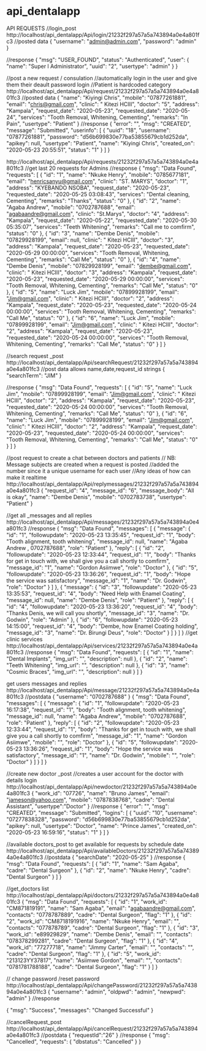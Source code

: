 # api_dentalapp
API REQUESTS
//login_post
http://localhost/api_dentalapp/Api/login/21232f297a57a5a743894a0e4a801fc3
//posted data
{
  "username": "admin@admin.com",
  "password": "admin"
}

//response
{
  "msg": "USER_FOUND",
  "status": "Authenticated",
  "user": {
    "name": "Super l Administrator",
    "uuid": "2",
    "usertype": "admin"
  }
}

//post a new request / consulation
//automatically login in the user and give them their deault password login
//Patient is hardcoded category
http://localhost/api_dentalapp/Api/request/21232f297a57a5a743894a0e4a801fc3
//posted data
{
  "name": "Kiyingi Chris",
  "mobile": "07877261881",
  "email": "chris@gmail.com",
  "clinic": " Kitezi HCIII",
  "doctor": "5",
  "address": "Kampala",
  "request_date": "2020-05-23",
  "requested_date": "2020-05-24",
  "services": "Tooth Removal, Whitening, Cementing",
  "remarks": "In Pain",
  "usertype": "Patient"
}
//response
{
  "error": "",
  "msg": "CREATED",
  "message": "Submitted",
  "userinfo": [
    {
      "uuid": "18",
      "username": "07877261881",
      "password": "d56b699830e77ba53855679cb1d252da",
      "apikey": null,
      "usertype": "Patient",
      "name": "Kiyingi Chris",
      "created_on": "2020-05-23 20:55:51",
      "status": "1"
    }
  ]
}

http://localhost/api_dentalapp/Api/requests/21232f297a57a5a743894a0e4a801fc3
//get last 20 requests for Admins
//response
{
  "msg": "Data Found",
  "requests": [
    {
      "id": "1",
      "name": "Nkuke Henry",
      "mobile": "0785677181",
      "email": "henricsanyu@gmail.com",
      "clinic": "ST. MARYS",
      "doctor": "1",
      "address": "KYEBANDO NSOBA",
      "request_date": "2020-05-23",
      "requested_date": "2020-05-25 03:08:43",
      "services": "Dental cleaning, Cementing",
      "remarks": "Thanks",
      "status": "0"
    },
    {
      "id": "2",
      "name": "Agaba Andrew",
      "mobile": "0702787688",
      "email": "agabaandre@gmail.com",
      "clinic": "St.Marys",
      "doctor": "4",
      "address": "Kampala",
      "request_date": "2020-05-22",
      "requested_date": "2020-05-30 05:35:07",
      "services": "Teeth Whitening",
      "remarks": "Call me to comfirm",
      "status": "0"
    },
    {
      "id": "3",
      "name": "Dembe Denis",
      "mobile": "07829928199",
      "email": null,
      "clinic": " Kitezi HCIII",
      "doctor": "3",
      "address": "Kampala",
      "request_date": "2020-05-23",
      "requested_date": "2020-05-29 00:00:00",
      "services": "Tooth Removal, Whitening, Cementing",
      "remarks": "Call Me",
      "status": "0"
    },
    {
      "id": "4",
      "name": "Dembe Denis",
      "mobile": "07829928199",
      "email": "dembe@gmail.com",
      "clinic": " Kitezi HCIII",
      "doctor": "3",
      "address": "Kampala",
      "request_date": "2020-05-23",
      "requested_date": "2020-05-29 00:00:00",
      "services": "Tooth Removal, Whitening, Cementing",
      "remarks": "Call Me",
      "status": "0"
    },
    {
      "id": "5",
      "name": "Luck Jim",
      "mobile": "07899928199",
      "email": "Jim@gmail.com",
      "clinic": " Kitezi HCIII",
      "doctor": "2",
      "address": "Kampala",
      "request_date": "2020-05-23",
      "requested_date": "2020-05-24 00:00:00",
      "services": "Tooth Removal, Whitening, Cementing",
      "remarks": "Call Me",
      "status": "0"
    },
    {
      "id": "6",
      "name": "Luck Jim",
      "mobile": "07899928199",
      "email": "Jim@gmail.com",
      "clinic": " Kitezi HCIII",
      "doctor": "2",
      "address": "Kampala",
      "request_date": "2020-05-23",
      "requested_date": "2020-05-24 00:00:00",
      "services": "Tooth Removal, Whitening, Cementing",
      "remarks": "Call Me",
      "status": "0"
    }
  ]
}

//search request _post
http://localhost/api_dentalapp/Api/searchRequest/21232f297a57a5a743894a0e4a801fc3
//post data allows name,date,request_id strings
{
  "searchTerm": "JIM"
}

//response
{
  "msg": "Data Found",
  "requests": [
    {
      "id": "5",
      "name": "Luck Jim",
      "mobile": "07899928199",
      "email": "Jim@gmail.com",
      "clinic": " Kitezi HCIII",
      "doctor": "2",
      "address": "Kampala",
      "request_date": "2020-05-23",
      "requested_date": "2020-05-24 00:00:00",
      "services": "Tooth Removal, Whitening, Cementing",
      "remarks": "Call Me",
      "status": "0"
    },
    {
      "id": "6",
      "name": "Luck Jim",
      "mobile": "07899928199",
      "email": "Jim@gmail.com",
      "clinic": " Kitezi HCIII",
      "doctor": "2",
      "address": "Kampala",
      "request_date": "2020-05-23",
      "requested_date": "2020-05-24 00:00:00",
      "services": "Tooth Removal, Whitening, Cementing",
      "remarks": "Call Me",
      "status": "0"
    }
  ]
}

//post request to create a chat between doctors and patients
// NB: Message subjects are created when a request is posted
//added the number since it a unique username for each user
//Any ideas of how can make it realtime
http://localhost/api_dentalapp/Api/replymessages/21232f297a57a5a743894a0e4a801fc3
{
  "request_id": "4",
  "message_id": "6",
  "message_body": "All is okay",
  "name": "Dembe Denis",
  "mobile": "0702783738",
  "usertype": "Patient"
}

//get all _messages and all replies
http://localhost/api_dentalapp/Api/messages/21232f297a57a5a743894a0e4a801fc3
//response
{
  "msg": "Data Found",
  "messages": [
    {
      "message": {
        "id": "1",
        "followupdate": "2020-05-23 13:35:45",
        "request_id": "1",
        "body": "Tooth alignment, tooth whitening",
        "message_id": null,
        "name": "Agaba Andrew , 0702787688",
        "role": "Patient"
      },
      "reply": [
        {
          "id": "2",
          "followupdate": "2020-05-23 12:33:44",
          "request_id": "1",
          "body": "Thanks for get in touch with, we shall give you a call shortly to comfirm",
          "message_id": "1",
          "name": "Gordon Asiimwe",
          "role": "Doctor"
        },
        {
          "id": "5",
          "followupdate": "2020-05-23 13:36:26",
          "request_id": "1",
          "body": "Hope the service was satisfactory",
          "message_id": "1",
          "name": "Dr. Godwin",
          "role": "Doctor"
        }
      ]
    },
    {
      "message": {
        "id": "3",
        "followupdate": "2020-05-23 13:35:53",
        "request_id": "4",
        "body": "Need Help with Enamel Coating",
        "message_id": null,
        "name": "Dembe Denis",
        "role": "Patient"
      },
      "reply": [
        {
          "id": "4",
          "followupdate": "2020-05-23 13:36:20",
          "request_id": "4",
          "body": "Thanks Denis, we will call you shortly",
          "message_id": "3",
          "name": "Dr. Godwin",
          "role": "Admin"
        },
        {
          "id": "6",
          "followupdate": "2020-05-23 14:15:00",
          "request_id": "4",
          "body": "Dembe, how Enamel Coating holding",
          "message_id": "3",
          "name": "Dr. Birungi Deus",
          "role": "Doctor"
        }
      ]
    }
  ]
}
//get clinic services
http://localhost/api_dentalapp/Api/services/21232f297a57a5a743894a0e4a801fc3
//response
{
  "msg": "Data Found",
  "requests": [
    {
      "id": "1",
      "name": "Dental Implants",
      "img_url": "",
      "description": null
    },
    {
      "id": "2",
      "name": "Teeth Whitening",
      "img_url": "",
      "description": null
    },
    {
      "id": "3",
      "name": "Cosmic Braces",
      "img_url": "",
      "description": null
    }
  ]
}


get users messages and replies
http://localhost/api_dentalapp/Api/message/21232f297a57a5a743894a0e4a801fc3 
//postdata
{
  "username": "0702787688"
}
{
  "msg": "Data Found",
  "messages": [
    {
      "message": {
        "id": "1",
        "followupdate": "2020-05-23 16:17:38",
        "request_id": "1",
        "body": "Tooth alignment, tooth whitening",
        "message_id": null,
        "name": "Agaba Andrew",
        "mobile": "0702787688",
        "role": "Patient"
      },
      "reply": [
        {
          "id": "2",
          "followupdate": "2020-05-23 12:33:44",
          "request_id": "1",
          "body": "Thanks for get in touch with, we shall give you a call shortly to comfirm",
          "message_id": "1",
          "name": "Gordon Asiimwe",
          "mobile": "",
          "role": "Doctor"
        },
        {
          "id": "5",
          "followupdate": "2020-05-23 13:36:26",
          "request_id": "1",
          "body": "Hope the service was satisfactory",
          "message_id": "1",
          "name": "Dr. Godwin",
          "mobile": "",
          "role": "Doctor"
        }
      ]
    }
  ]
}


//create new doctor _post
//creates a user account for the doctor with details login
http://localhost/api_dentalapp/Api/newdoctor/21232f297a57a5a743894a0e4a801fc3
{
  "work_id": "07726",
  "name": "Bruno James",
  "email": "jameson@yahoo.com",
  "mobile": "0787838768",
  "cadre": "Dental Assistant",
  "usertype":"Doctor"
}
//response
{
  "error": "",
  "msg": "CREATED",
  "message": "Submitted",
  "logins": [
    {
      "uuid": "10",
      "username": "07277838328",
      "password": "d56b699830e77ba53855679cb1d252da",
      "apikey": null,
      "usertype": "Doctor",
      "name": "Prince James",
      "created_on": "2020-05-23 16:59:16",
      "status": "1"
    }
  ]
}

//available doctors_post to get available for requests by schedule date
http://localhost/api_dentalapp/Api/availableDoctors/21232f297a57a5a743894a0e4a801fc3
//postdata
{
  "searchDate": "2020-05-25"
}
//response
{
  "msg": "Data Found",
  "requests": [
    {
      "id": "1",
      "name": "Sam Agaba",
      "cadre": "Dental Surgeon"
    },
    {
      "id": "2",
      "name": "Nkuke Henry",
      "cadre": "Dental Surgeon"
    }
  ]
}


//get_doctors list
http://localhost/api_dentalapp/Api/doctors/21232f297a57a5a743894a0e4a801fc3
{
  "msg": "Data Found",
  "requests": [
    {
      "id": "1",
      "work_id": "CM871819191",
      "name": "Sam Agaba",
      "email": "agabaandre@gmail.com",
      "contacts": "0778787889",
      "cadre": "Dental Surgeon",
      "flag": "1"
    },
    {
      "id": "2",
      "work_id": "CM8718191916",
      "name": "Nkuke Henry",
      "email": "",
      "contacts": "077878789",
      "cadre": "Dental Surgeon",
      "flag": "1"
    },
    {
      "id": "3",
      "work_id": "e89929829",
      "name": "Dembe Denis",
      "email": "",
      "contacts": "078378299281",
      "cadre": "Dental Surgeon",
      "flag": "1"
    },
    {
      "id": "4",
      "work_id": "77277718",
      "name": "Jimmy Carter",
      "email": "",
      "contacts": "",
      "cadre": "Dental Surgeon",
      "flag": "1"
    },
    {
      "id": "5",
      "work_id": "213123YY37817",
      "name": "Asiimwe Gordon",
      "email": "",
      "contacts": "0781781788188",
      "cadre": "Dental Surgeon",
      "flag": "1"
    }
  ]
}

//
change password /reset password
http://localhost/api_dentalapp/Api/changePassword/21232f297a57a5a743894a0e4a801fc3
{
  "username": "admin",
  "oldpwd": "admin",
  "newpwd": "admin"
}
//response

{
  "msg": "Success",
  "messages": "Changed Successful"
}

//cancelRequest_post
http://localhost/api_dentalapp/Api/cancelRequest/21232f297a57a5a743894a0e4a801fc3
//postdata
{
  "requestId":"26"
}
//response
{
  "msg": "Cancelled",
  "requests": {
    "dbstatus": "Cancelled"
  }
}

